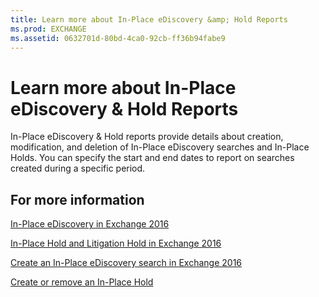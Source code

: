 ```yaml
---
title: Learn more about In-Place eDiscovery &amp; Hold Reports
ms.prod: EXCHANGE
ms.assetid: 0632701d-80bd-4ca0-92cb-ff36b94fabe9
---
```



# Learn more about In-Place eDiscovery &amp; Hold Reports

In-Place eDiscovery &amp; Hold reports provide details about creation, modification, and deletion of In-Place eDiscovery searches and In-Place Holds. You can specify the start and end dates to report on searches created during a specific period.
  
    
    


## For more information

 [In-Place eDiscovery in Exchange 2016](in-place-ediscovery-in-exchange-2016.md)
  
    
    
 [In-Place Hold and Litigation Hold in Exchange 2016](in-place-hold-and-litigation-hold-in-exchange-2016.md)
  
    
    
 [Create an In-Place eDiscovery search in Exchange 2016](create-an-in-place-ediscovery-search-in-exchange-2016.md)
  
    
    
 [Create or remove an In-Place Hold](create-or-remove-an-in-place-hold.md)
  
    
    

